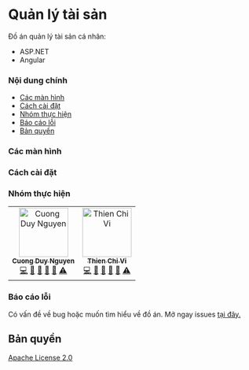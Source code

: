 ﻿# Quản lý tài sản

Đồ án quản lý tài sản cá nhân:
- ASP.NET
- Angular

### Nội dung chính

- [Các màn hình](#các-màn-hình)
- [Cách cài đặt](#cách-cài-đặt)
- [Nhóm thực hiện](#nhóm-thực-hiện)
- [Báo cáo lỗi](#báo-cáo-lỗi)
- [Bản quyền](#bản-quyền)

### Các màn hình

### Cách cài đặt

### Nhóm thực hiện

<table><tr><td align="center"><a href="http://cuongw.me"><img src="https://avatars0.githubusercontent.com/u/34389409?v=4" width="100px;" alt="Cuong Duy Nguyen"/><br /><sub><b>Cuong Duy Nguyen</b></sub></a><br /><a href="https://github.com/cuongw/ting-movie/commits?author=cuongw" title="Code">💻</a> <a href="#design-cuongw" title="Design">🎨</a> <a href="https://github.com/cuongw/ting-movie/commits?author=cuongw" title="Documentation">📖</a> <a href="#review-cuongw" title="Reviewed Pull Requests">👀</a> <a href="#maintenance-cuongw" title="Maintenance">🚧</a> <a href="https://github.com/cuongw/ting-movie/commits?author=cuongw" title="Tests">⚠️</a></td><td align="center"><a href="https://www.facebook.com/tvc1212"><img src="https://avatars2.githubusercontent.com/u/35712888?v=4" width="100px;" alt="Thien Chi Vi"/><br /><sub><b>Thien Chi Vi</b></sub></a><br /><a href="https://github.com/cuongw/ting-movie/commits?author=tvc12" title="Code">💻</a> <a href="https://github.com/cuongw/ting-movie/commits?author=tvc12" title="Documentation">📖</a> <a href="#tool-tvc12" title="Tools">🔧</a> <a href="#maintenance-tvc12" title="Maintenance">🚧</a> <a href="#question-tvc12" title="Answering Questions">💬</a> <a href="https://github.com/cuongw/ting-movie/commits?author=tvc12" title="Tests">⚠️</a></td></tr></table>

### Báo cáo lỗi

Có vấn đề về bug hoặc muốn tìm hiểu về đồ án. Mở ngay issues [tại đây.](https://github.com/NTD98/ASP_ANGULAR/issues/new)

## Bản quyền
[Apache License 2.0](https://github.com/NTD98/ASP_ANGULAR/blob/master/LICENSE)
